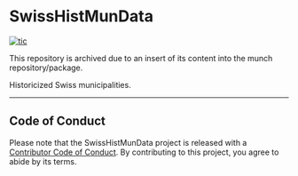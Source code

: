 # SwissHistMunData
<!-- badges: start -->
[![tic](https://github.com/krlmlr/SwissHistMunData/workflows/tic/badge.svg?branch=master)](https://github.com/krlmlr/SwissHistMunData/actions)
<!-- badges: end -->

This repository is archived due to an insert of its content into the munch repository/package.

Historicized Swiss municipalities.



---

## Code of Conduct

Please note that the SwissHistMunData project is released with a [Contributor Code of Conduct](https://contributor-covenant.org/version/2/0/CODE_OF_CONDUCT.html). By contributing to this project, you agree to abide by its terms.
